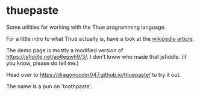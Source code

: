 # thuepaste

Some utilities for working with the Thue programming language.

For a little intro to what Thue actually is, have a look at the [wikipedia article](https://en.wikipedia.org/wiki/Thue_(programming_language)).

The demo page is mostly a modified version of <https://jsfiddle.net/ao6egwh9/3/>. I don't know who made that jsfiddle. (if you know, please do tell me.)

Head over to <https://dragoncoder047.github.io/thuepaste/> to try it out.

The name is a pun on 'toothpaste'.
